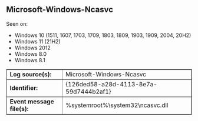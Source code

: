 ## Microsoft-Windows-Ncasvc

Seen on:
* Windows 10 (1511, 1607, 1703, 1709, 1803, 1809, 1903, 1909, 2004, 20H2)
* Windows 11 (21H2)
* Windows 2012
* Windows 8.0
* Windows 8.1

<table border="1" class="docutils">
  <tbody>
    <tr>
      <td><b>Log source(s):</b></td>
      <td>Microsoft-Windows-Ncasvc</td>
    </tr>
    <tr>
      <td><b>Identifier:</b></td>
      <td>{126ded58-a28d-4113-8e7a-59d7444b2af1}</td>
    </tr>
    <tr>
      <td><b>Event message file(s):</b></td>
      <td>%systemroot%\system32\ncasvc.dll</td>
    </tr>
  </tbody>
</table>

&nbsp;

